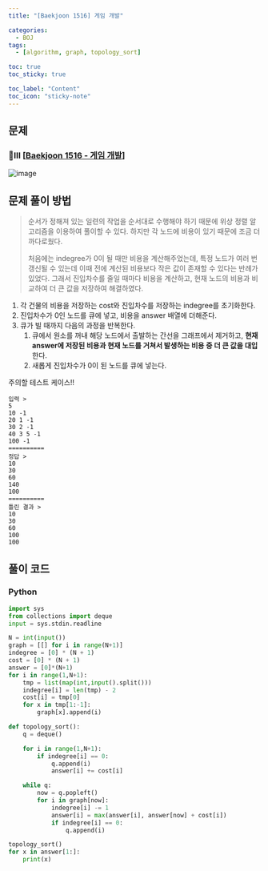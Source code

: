 ```yaml
---
title: "[Baekjoon 1516] 게임 개발" 

categories:
  - BOJ
tags:
  - [algorithm, graph, topology_sort]

toc: true
toc_sticky: true

toc_label: "Content"
toc_icon: "sticky-note"
---
```

## 문제

### 💛Ⅲ [[Baekjoon 1516 - 게임 개발](https://www.acmicpc.net/problem/1516)]

![image](https://user-images.githubusercontent.com/68420044/207782798-067bf30d-cf91-47e1-ad46-a7337bc62086.png)


## 문제 풀이 방법

> 순서가 정해져 있는 일련의 작업을 순서대로 수행해야 하기 때문에 위상 정렬 알고리즘을 이용하여 풀이할 수 있다. 하지만 각 노드에 비용이 있기 때문에 조금 더 까다로웠다.
> 
> 
> 처음에는 indegree가 0이 될 때만 비용을 계산해주었는데, 특정 노드가 여러 번 갱신될 수 있는데 이때 전에 계산된 비용보다 작은 값이 존재할 수 있다는 반례가 있었다. 그래서 진입차수를 줄일 때마다 비용을 계산하고, 현재 노드의 비용과 비교하여 더 큰 값을 저장하여 해결하였다. 

1. 각 건물의 비용을 저장하는 cost와 진입차수를 저장하는 indegree를 초기화한다. 
2. 진입차수가 0인 노드를 큐에 넣고, 비용을 answer 배열에 더해준다. 
3. 큐가 빌 때까지 다음의 과정을 반복한다. 
    1. 큐에서 원소를 꺼내 해당 노드에서 출발하는 간선을 그래프에서 제거하고, **현재 answer에 저장된 비용과 현재 노드를 거쳐서 발생하는 비용 중 더 큰 값을 대입**한다. 
    2. 새롭게 진입차수가 0이 된 노드를 큐에 넣는다. 

주의할 테스트 케이스‼️ 

```
입력 > 
5
10 -1
20 1 -1
30 2 -1
40 3 5 -1
100 -1
==========
정답 > 
10 
30 
60 
140 
100
==========
틀린 결과 > 
10 
30 
60 
100 
100
```

## 풀이 코드

### Python

```python
import sys
from collections import deque
input = sys.stdin.readline

N = int(input())
graph = [[] for i in range(N+1)]
indegree = [0] * (N + 1)
cost = [0] * (N + 1)
answer = [0]*(N+1)
for i in range(1,N+1):
    tmp = list(map(int,input().split()))
    indegree[i] = len(tmp) - 2
    cost[i] = tmp[0]
    for x in tmp[1:-1]:
        graph[x].append(i)

def topology_sort():
    q = deque()

    for i in range(1,N+1):
        if indegree[i] == 0:
            q.append(i)
            answer[i] += cost[i]

    while q:
        now = q.popleft()
        for i in graph[now]:
            indegree[i] -= 1
            answer[i] = max(answer[i], answer[now] + cost[i])
            if indegree[i] == 0:
                q.append(i)

topology_sort()
for x in answer[1:]:
    print(x)
```